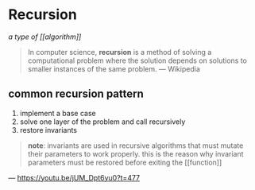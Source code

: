 # Recursion

_a type of [[algorithm]]_

> In computer science, **recursion** is a method of solving a computational problem where the solution depends on solutions to smaller instances of the same problem. &mdash; Wikipedia

## common recursion pattern

1. implement a base case
2. solve one layer of the problem and call recursively
3. restore invariants

> **note**: invariants are used in recursive algorithms that must mutate their parameters to work properly. this is the reason why invariant parameters must be restored before exiting the [[function]]

&mdash; <https://youtu.be/jUM_Dpt6yu0?t=477>
